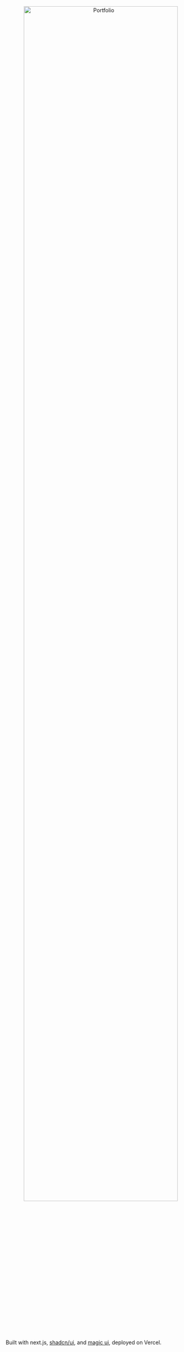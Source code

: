<div align="center">
<img alt="Portfolio" src="https://github.com/dillionverma/portfolio/assets/16860528/57ffca81-3f0a-4425-b31d-094f61725455" width="90%">
</div>



Built with next.js, [shadcn/ui](https://ui.shadcn.com/), and [magic ui](https://magicui.design/), deployed on Vercel.
